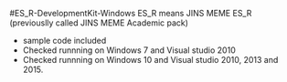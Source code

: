 
#ES_R-DevelopmentKit-Windows
ES_R means JINS MEME ES_R (previouslly called JINS MEME Academic pack)

* sample code included
* Checked runnning on Windows 7 and Visual studio 2010
* Checked runnning on Windows 10 and Visual studio 2010, 2013 and 2015.